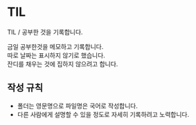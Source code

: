 # TIL
TIL / 공부한 것을 기록합니다.

금일 공부한것을 메모하고 기록합니다.<br/>
따로 날짜는 표시하지 않기로 했습니다.<br/>
잔디를 채우는 것에 집하지 않으려고 합니다.



## 작성 규칙
- 폴더는 영문명으로 파일명은 국어로 작성합니다.
- 다른 사람에게 설명할 수 있을 정도로 자세히 기록하려고 노력합니다.
